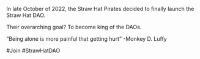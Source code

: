 In late October of 2022, the Straw Hat Pirates decided to finally launch the Straw Hat DAO.

Their overarching goal? To become king of the DAOs. 

“Being alone is more painful that getting hurt” -Monkey D. Luffy

#Join #StrawHatDAO
